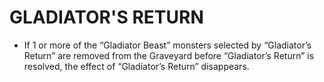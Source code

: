 # GLADIATOR'S RETURN

*   If 1 or more of the “Gladiator Beast” monsters selected by “Gladiator’s Return” are removed from the Graveyard before “Gladiator’s Return” is resolved, the effect of “Gladiator’s Return” disappears.
